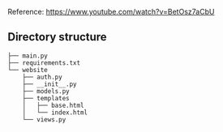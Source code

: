 Reference: https://www.youtube.com/watch?v=BetOsz7aCbU

## Directory structure

```
├── main.py
├── requirements.txt
└── website
    ├── auth.py
    ├── __init__.py
    ├── models.py
    ├── templates
    │   ├── base.html
    │   └── index.html
    └── views.py
```

